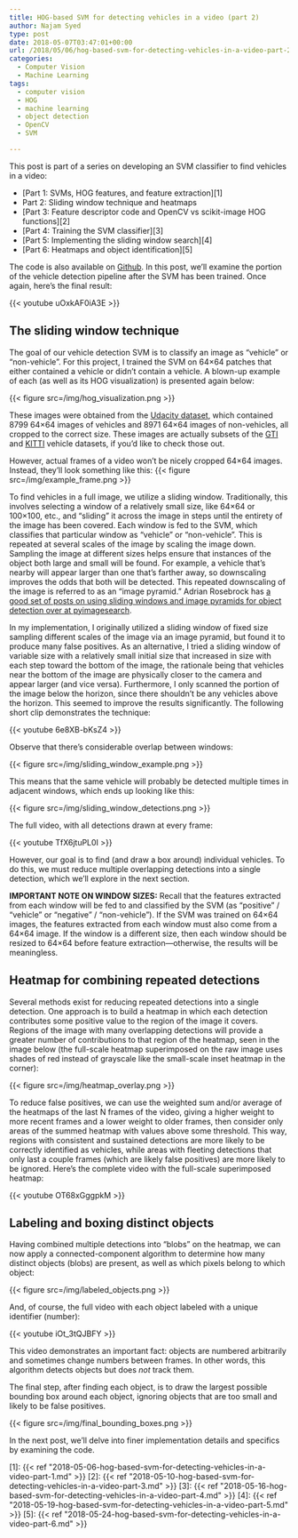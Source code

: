```yaml
---
title: HOG-based SVM for detecting vehicles in a video (part 2)
author: Najam Syed
type: post
date: 2018-05-07T03:47:01+00:00
url: /2018/05/06/hog-based-svm-for-detecting-vehicles-in-a-video-part-2/
categories:
  - Computer Vision
  - Machine Learning
tags:
  - computer vision
  - HOG
  - machine learning
  - object detection
  - OpenCV
  - SVM

---
```

This post is part of a series on developing an SVM classifier to find vehicles
in a video:

- [Part 1: SVMs, HOG features, and feature extraction][1]
- Part 2: Sliding window technique and heatmaps
- [Part 3: Feature descriptor code and OpenCV vs scikit-image HOG functions][2]
- [Part 4: Training the SVM classifier][3]
- [Part 5: Implementing the sliding window search][4]
- [Part 6: Heatmaps and object identification][5]

The code is also available on
[Github](https://github.com/nrsyed/svm-vehicle-detector). In this post, we&#8217;ll examine the portion of the vehicle
detection pipeline after the SVM has been trained. Once again, here&#8217;s the
final result:

{{< youtube uOxkAF0iA3E >}}

## The sliding window technique

The goal of our vehicle detection SVM is to classify an image as
&#8220;vehicle&#8221; or &#8220;non-vehicle&#8221;. For this project, I trained
the SVM on 64&#215;64 patches that either contained a vehicle or didn&#8217;t
contain a vehicle. A blown-up example of each (as well as its HOG visualization)
is presented again below:

{{< figure src=/img/hog_visualization.png >}}

These images were obtained from the
[Udacity dataset](https://github.com/udacity/CarND-Vehicle-Detection), which contained 8799 64&#215;64 images of vehicles and 8971
64&#215;64 images of non-vehicles, all cropped to the correct size. These images
are actually subsets of the
[GTI](http://www.gti.ssr.upm.es/data/Vehicle_database.html) and
[KITTI](http://www.cvlibs.net/datasets/kitti/eval_tracking.php) vehicle datasets, if you&#8217;d like to check those out.

However, actual frames of a video won&#8217;t be nicely cropped 64&#215;64
images. Instead, they&#8217;ll look something like this:
{{< figure src=/img/example_frame.png >}}

To find vehicles in a full image, we utilize a sliding window. Traditionally,
this involves selecting a window of a relatively small size, like 64&#215;64 or
100&#215;100, etc., and &#8220;sliding&#8221; it across the image in steps until
the entirety of the image has been covered. Each window is fed to the SVM, which
classifies that particular window as &#8220;vehicle&#8221; or
&#8220;non-vehicle&#8221;. This is repeated at several scales of the image by
scaling the image down. Sampling the image at different sizes helps ensure that
instances of the object both large and small will be found. For example, a
vehicle that&#8217;s nearby will appear larger than one that&#8217;s farther
away, so downscaling improves the odds that both will be detected. This repeated
downscaling of the image is referred to as an &#8220;image pyramid.&#8221;
Adrian Rosebrock has
[a good set of posts on using sliding windows and image pyramids for object
detection over at pyimagesearch](https://www.pyimagesearch.com/2015/03/23/sliding-windows-for-object-detection-with-python-and-opencv/).

In my implementation, I originally utilized a sliding window of fixed size
sampling different scales of the image via an image pyramid, but found it to
produce many false positives. As an alternative, I tried a sliding window of
variable size with a relatively small initial size that increased in size with
each step toward the bottom of the image, the rationale being that vehicles near
the bottom of the image are physically closer to the camera and appear larger
(and vice versa). Furthermore, I only scanned the portion of the image below the
horizon, since there shouldn&#8217;t be any vehicles above the horizon. This
seemed to improve the results significantly. The following short clip
demonstrates the technique:

{{< youtube 6e8XB-bKsZ4 >}}

Observe that there&#8217;s considerable overlap between windows:

{{< figure src=/img/sliding_window_example.png >}}

This means that the same vehicle will probably be detected multiple times in
adjacent windows, which ends up looking like this:

{{< figure src=/img/sliding_window_detections.png >}}

The full video, with all detections drawn at every frame:

{{< youtube TfX6jtuPL0I >}}

However, our goal is to find (and draw a box around) individual vehicles. To do
this, we must reduce multiple overlapping detections into a single detection,
which we&#8217;ll explore in the next section.

**IMPORTANT NOTE ON WINDOW SIZES:** Recall that the features extracted from each
window will be fed to and classified by the SVM (as &#8220;positive&#8221; /
&#8220;vehicle&#8221; or &#8220;negative&#8221; / &#8220;non-vehicle&#8221;). If
the SVM was trained on 64&#215;64 images, the features extracted from each
window must also come from a 64&#215;64 image. If the window is a different
size, then each window should be resized to 64&#215;64 before feature
extraction&#8212;otherwise, the results will be meaningless.

## Heatmap for combining repeated detections

Several methods exist for reducing repeated detections into a single detection.
One approach is to build a heatmap in which each detection contributes some
positive value to the region of the image it covers. Regions of the image with
many overlapping detections will provide a greater number of contributions to
that region of the heatmap, seen in the image below (the full-scale heatmap
superimposed on the raw image uses shades of red instead of grayscale like the
small-scale inset heatmap in the corner):

{{< figure src=/img/heatmap_overlay.png >}}

To reduce false positives, we can use the weighted sum and/or average of the
heatmaps of the last N frames of the video, giving a higher weight to more
recent frames and a lower weight to older frames, then consider only areas of
the summed heatmap with values above some threshold. This way, regions with
consistent and sustained detections are more likely to be correctly identified
as vehicles, while areas with fleeting detections that only last a couple frames
(which are likely false positives) are more likely to be ignored. Here&#8217;s
the complete video with the full-scale superimposed heatmap:

{{< youtube OT68xGggpkM >}}

## Labeling and boxing distinct objects

Having combined multiple detections into &#8220;blobs&#8221; on the heatmap, we
can now apply a connected-component algorithm to determine how many distinct
objects (blobs) are present, as well as which pixels belong to which object:

{{< figure src=/img/labeled_objects.png >}}

And, of course, the full video with each object labeled with a unique identifier
(number):

{{< youtube iOt_3tQJBFY >}}

This video demonstrates an important fact: objects are numbered arbitrarily and
sometimes change numbers between frames. In other words, this algorithm detects
objects but does _not_ track them.

The final step, after finding each object, is to draw the largest possible
bounding box around each object, ignoring objects that are too small and likely
to be false positives.

{{< figure src=/img/final_bounding_boxes.png >}}

In the next post, we&#8217;ll delve into finer implementation details and
specifics by examining the code.

[1]: {{< ref "2018-05-06-hog-based-svm-for-detecting-vehicles-in-a-video-part-1.md" >}}
[2]: {{< ref "2018-05-10-hog-based-svm-for-detecting-vehicles-in-a-video-part-3.md" >}}
[3]: {{< ref "2018-05-16-hog-based-svm-for-detecting-vehicles-in-a-video-part-4.md" >}}
[4]: {{< ref "2018-05-19-hog-based-svm-for-detecting-vehicles-in-a-video-part-5.md" >}}
[5]: {{< ref "2018-05-24-hog-based-svm-for-detecting-vehicles-in-a-video-part-6.md" >}}
